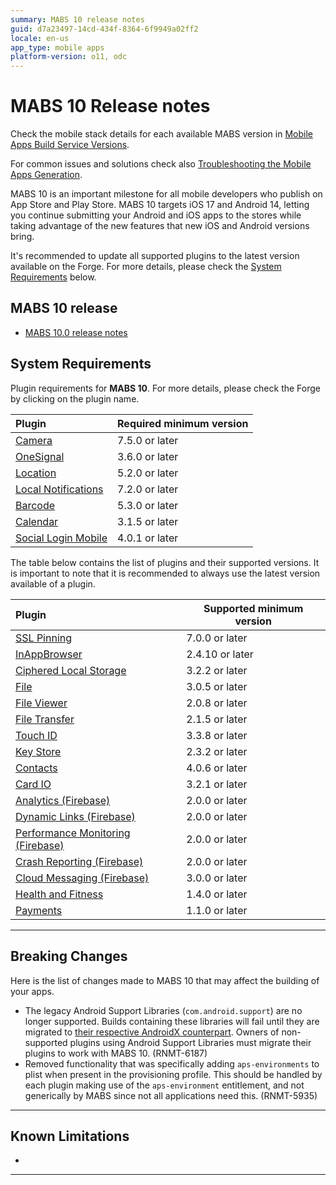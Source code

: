 ```yaml
---
summary: MABS 10 release notes
guid: d7a23497-14cd-434f-8364-6f9949a02ff2
locale: en-us
app_type: mobile apps
platform-version: o11, odc
---
```


# MABS 10 Release notes

<div class="info">

Check the mobile stack details for each available MABS version in [Mobile Apps Build Service Versions](../mabs-versions.md).
</div>

<div class="info">

For common issues and solutions check also [Troubleshooting the Mobile Apps Generation](https://success.outsystems.com/Support/Enterprise_Customers/Troubleshooting/Troubleshooting_the_Mobile_Apps_Generation).
</div>

MABS 10 is an important milestone for all mobile developers who publish on App Store and Play Store. MABS 10 targets iOS 17 and Android 14, letting you continue submitting your Android and iOS apps to the stores while taking advantage of the new features that new iOS and Android versions bring.

<div class="warning">

It's recommended to update all supported plugins to the latest version available on the Forge. For more details, please check the [System Requirements](#system-requirements) below.

</div>

## MABS 10 release

* [MABS 10.0 release notes](10.0/10.0.md)

## System Requirements

Plugin requirements for **MABS 10**. For more details, please check the Forge by clicking on the plugin name.

|Plugin|Required minimum version|
|:--|---|
|[Camera](https://www.outsystems.com/forge/component-versions/1390)|7.5.0 or later|
|[OneSignal](https://www.outsystems.com/forge/component-versions/2119)|3.6.0 or later|
|[Location](https://www.outsystems.com/forge/component-overview/1395/location-plugin)|5.2.0 or later|
|[Local Notifications](https://www.outsystems.com/forge/component-overview/1541/local-notifications-plugin)|7.2.0 or later|
|[Barcode](https://www.outsystems.com/forge/component-overview/1403/barcode-plugin)|5.3.0 or later|
|[Calendar](https://www.outsystems.com/forge/component-versions/1566)|3.1.5 or later|
|[Social Login Mobile](https://www.outsystems.com/forge/component-versions/7895)|4.0.1 or later|

The table below contains the list of plugins and their supported versions. It is important to note that it is recommended to always use the latest version available of a plugin.

|Plugin|Supported minimum version|
|:--|---|
|[SSL Pinning](https://www.outsystems.com/forge/component-versions/1873)|7.0.0 or later|
|[InAppBrowser](https://www.outsystems.com/forge/component-versions/1558)|2.4.10 or later|
|[Ciphered Local Storage](https://www.outsystems.com/forge/component-versions/1500)|3.2.2 or later|
|[File](https://www.outsystems.com/forge/component-versions/1633)|3.0.5 or later|
|[File Viewer](https://www.outsystems.com/forge/component-versions/1606)|2.0.8 or later|
|[File Transfer](https://www.outsystems.com/forge/component-versions/1409)|2.1.5 or later|
|[Touch ID](https://www.outsystems.com/forge/component-versions/1431)|3.3.8 or later|
|[Key Store](https://www.outsystems.com/forge/component-versions/1550)|2.3.2 or later|
|[Contacts](https://www.outsystems.com/forge/component-versions/1394)|4.0.6 or later|
|[Card IO](https://www.outsystems.com/forge/component-versions/1438)|3.2.1 or later|
|[Analytics (Firebase)](https://www.outsystems.com/forge/component-versions/10704)|2.0.0 or later|
|[Dynamic Links (Firebase)](https://www.outsystems.com/forge/component-versions/10988)|2.0.0 or later|
|[Performance Monitoring (Firebase)](https://www.outsystems.com/forge/component-versions/10706)|2.0.0 or later|
|[Crash Reporting (Firebase)](https://www.outsystems.com/forge/component-versions/10705)|2.0.0 or later|
|[Cloud Messaging (Firebase)](https://www.outsystems.com/forge/component-versions/12174)|3.0.0 or later|
|[Health and Fitness](https://www.outsystems.com/forge/component-versions/11715)|1.4.0 or later|
|[Payments](https://www.outsystems.com/forge/component-versions/13678)|1.1.0 or later|

-----

## Breaking Changes

Here is the list of changes made to MABS 10 that may affect the building of your apps.

* The legacy Android Support Libraries (`com.android.support`) are no longer supported. Builds containing these libraries will fail until they are migrated to [their respective AndroidX counterpart](https://developer.android.com/jetpack/androidx/migrate/artifact-mappings). Owners of non-supported plugins using Android Support Libraries must migrate their plugins to work with MABS 10. (RNMT-6187)
* Removed functionality that was specifically adding `aps-environments` to plist when present in the provisioning profile. This should be handled by each plugin making use of the `aps-environment` entitlement, and not generically by MABS since not all applications need this. (RNMT-5935)


-----

## Known Limitations

* 

-----
